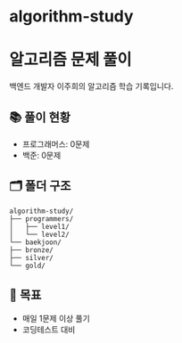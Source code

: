 # algorithm-study
# 알고리즘 문제 풀이

백엔드 개발자 이주희의 알고리즘 학습 기록입니다.

## 📚 풀이 현황
- 프로그래머스: 0문제
- 백준: 0문제

## 🗂️ 폴더 구조
```
algorithm-study/
├── programmers/
│   ├── level1/
│   └── level2/
└── baekjoon/
├── bronze/
├── silver/
└── gold/
```
    
## 📌 목표
- 매일 1문제 이상 풀기
- 코딩테스트 대비
